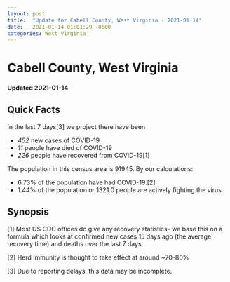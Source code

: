 ```yaml
---
layout: post
title:  "Update for Cabell County, West Virginia - 2021-01-14"
date:   2021-01-14 01:01:29 -0600
categories: West Virginia
---
```


# Cabell County, West Virginia
#### Updated 2021-01-14

## Quick Facts

In the last 7 days[3] we project there have been
- *452* new cases of COVID-19
- *11* people have died of COVID-19
- *226* people have recovered from COVID-19[1]

The population in this census area is 91945. By our calculations:
- 6.73% of the population have had COVID-19.[2]
- 1.44% of the population or 1321.0 people are actively fighting the virus.

## Synopsis




[1] Most US CDC offices do give any recovery statistics- we base this on a formula which looks at confirmed new cases
15 days ago (the average recovery time) and deaths over the last 7 days.

[2] Herd Immunity is thought to take effect at around ~70-80%

[3] Due to reporting delays, this data may be incomplete.
 
    